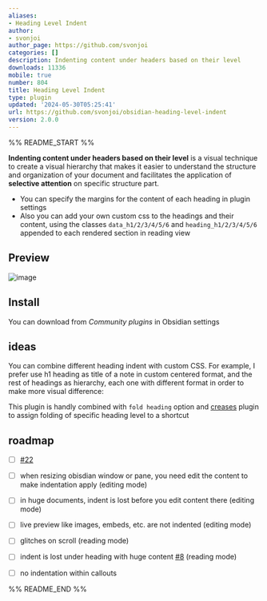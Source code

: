 ```yaml
---
aliases:
- Heading Level Indent
author:
- svonjoi
author_page: https://github.com/svonjoi
categories: []
description: Indenting content under headers based on their level
downloads: 11336
mobile: true
number: 804
title: Heading Level Indent
type: plugin
updated: '2024-05-30T05:25:41'
url: https://github.com/svonjoi/obsidian-heading-level-indent
version: 2.0.0
---
```


%% README_START %%

**Indenting content under headers based on their level** is a visual technique to create a visual hierarchy that makes it easier to understand the structure and organization of your document and facilitates the application of **selective attention** on specific structure part. 

- You can specify the margins for the content of each heading in plugin settings
- Also you can add your own custom css to the headings and their content, using the classes `data_h1/2/3/4/5/6` and `heading_h1/2/3/4/5/6` appended to each rendered section in reading view

## Preview

![image](https://github.com/svonjoi/obsidian-heading-level-indent/assets/58810368/bb4dcf60-edff-4c3a-9c24-a06986b888d9)

## Install

You can download from *Community plugins* in Obsidian settings

## ideas

You can combine different heading indent with custom CSS. For example, I prefer use h1 heading as title of a note in custom centered format, and the rest of headings as hierarchy, each one with different format in order to make more visual difference:

This plugin is handly combined with `fold heading` option and [creases](https://github.com/liamcain/obsidian-creases) plugin to assign folding of specific heading level to a shortcut

## roadmap

- [ ] [#22](https://github.com/svonjoi/obsidian-heading-level-indent/issues/22)
- [ ] when resizing obisdian window or pane, you need edit the content to make indentation apply (editing mode)
- [ ] in huge documents, indent is lost before you edit content there (editing mode)
- [ ] live preview like images, embeds, etc. are not indented (editing mode)
- [ ] glitches on scroll (reading mode)
- [ ] indent is lost under heading with huge content [#8](https://github.com/svonjoi/obsidian-heading-level-indent/issues/8) (reading mode)
- [ ] no indentation within callouts


%% README_END %%